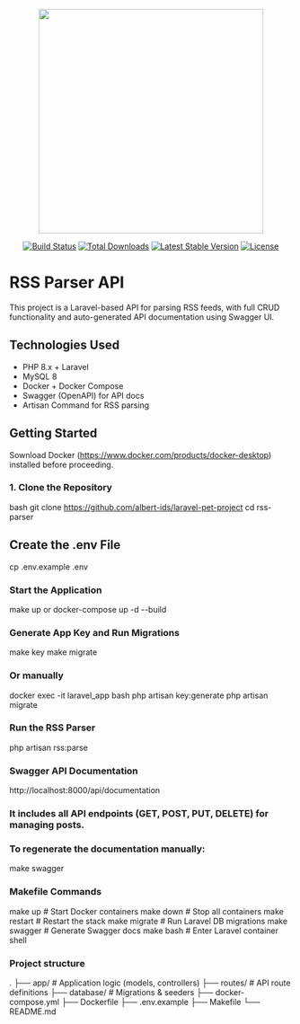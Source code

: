 <p align="center"><a href="https://laravel.com" target="_blank"><img src="https://raw.githubusercontent.com/laravel/art/master/logo-lockup/5%20SVG/2%20CMYK/1%20Full%20Color/laravel-logolockup-cmyk-red.svg" width="400"></a></p>

<p align="center">
<a href="https://travis-ci.org/laravel/framework"><img src="https://travis-ci.org/laravel/framework.svg" alt="Build Status"></a>
<a href="https://packagist.org/packages/laravel/framework"><img src="https://img.shields.io/packagist/dt/laravel/framework" alt="Total Downloads"></a>
<a href="https://packagist.org/packages/laravel/framework"><img src="https://img.shields.io/packagist/v/laravel/framework" alt="Latest Stable Version"></a>
<a href="https://packagist.org/packages/laravel/framework"><img src="https://img.shields.io/packagist/l/laravel/framework" alt="License"></a>
</p>

# RSS Parser API

This project is a Laravel-based API for parsing RSS feeds,
with full CRUD functionality and auto-generated API documentation using Swagger UI.


## Technologies Used

- PHP 8.x + Laravel
- MySQL 8
- Docker + Docker Compose
- Swagger (OpenAPI) for API docs
- Artisan Command for RSS parsing

## Getting Started 

Sownload Docker (https://www.docker.com/products/docker-desktop) installed before proceeding.

### 1. Clone the Repository

bash
git clone https://github.com/albert-ids/laravel-pet-project
cd rss-parser

## Create the .env File
cp .env.example .env

###  Start the Application
make up or docker-compose up -d --build

### Generate App Key and Run Migrations
make key
make migrate

### Or manually
docker exec -it laravel_app bash
php artisan key:generate
php artisan migrate


### Run the RSS Parser
php artisan rss:parse

### Swagger API Documentation
http://localhost:8000/api/documentation

### It includes all API endpoints (GET, POST, PUT, DELETE) for managing posts.
### To regenerate the documentation manually:
make swagger

### Makefile Commands
make up         # Start Docker containers
make down       # Stop all containers
make restart    # Restart the stack
make migrate    # Run Laravel DB migrations
make swagger    # Generate Swagger docs
make bash       # Enter Laravel container shell

### Project structure

.
├── app/              # Application logic (models, controllers)
├── routes/           # API route definitions
├── database/         # Migrations & seeders
├── docker-compose.yml
├── Dockerfile
├── .env.example
├── Makefile
└── README.md

